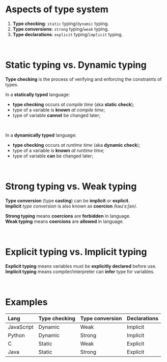 # Aspects of type system
1. **Type checking**: `static` typing/`dynamic` typing.
2. **Type conversions**: `strong` typing/`weak` typing.
3. **Type declarations**: `explicit` typing/`implicit` typing.

<br>

# Static typing vs. Dynamic typing
**Type checking** is the process of verifying and enforcing the constraints of types.<br>

In a **statically typed** language:
- **type checking** occurs *at compile time* (aka **static check**);
- type of a variable is **known** *at compile time*;
- type of variable **cannot** be changed later;

<br>

In a **dynamically typed** language:
- **type checking** occurs *at runtime time* (aka **dynamic check**);
- type of a variable is **known** *at runtime time*;
- type of variable **can** be changed later;

<br>

# Strong typing vs. Weak typing
**Type conversion** (type **casting**) can be **implicit** or **explicit**.<br>
**Implicit** *type conversion* is also known as **coercion** /kəʊˈɜːʃən/.<br>

**Strong typing** means **coercions** are **forbidden** in language.<br>
**Weak typing** means **coercions** are **allowed** in language.<br>

<br>

# Explicit typing vs. Implicit typing
**Explicit typing** means variables must be **explicitly declared** before use.<br>
**Implicit typing** means compiler/interpreter can **infer** type for variables.<br>

<br>

# Examples
|Lang|Type checking|Type conversion|Declarations|
|:---|:------------|:--------------|:---------------|
|JavaScript|Dynamic|Weak|Implicit|
|Python|Dynamic|Strong|Implicit|
|C|Static|Weak|Explicit|
|Java|Static|Strong|Explicit|
